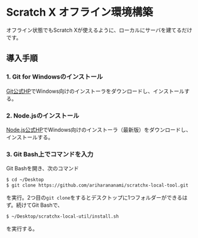 # Scratch X オフライン環境構築

オフライン状態でもScratch Xが使えるように、ローカルにサーバを建てるだけです。


## 導入手順

### 1. Git for Windowsのインストール

[Git公式HP](https://git-scm.com/)でWindows向けのインストーラをダウンロードし、インストールする。

### 2. Node.jsのインストール

[Node.js公式HP](<https://nodejs.org/ja/>)でWindows向けのインストーラ（最新版）をダウンロードし、インストールする。

### 3.  Git Bash上でコマンドを入力

Git Bashを開き、次のコマンド

```bash
$ cd ~/Desktop
$ git clone https://github.com/ariharananami/scratchx-local-tool.git
```

を実行。2つ目の`git clone`をするとデスクトップに1つフォルダーができるはず。続けてGit Bashで、

```bash
$ ~/Desktop/scratchx-local-util/install.sh
```

を実行する。

